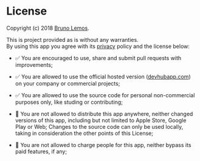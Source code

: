 # License

Copyright (c) 2018 [Bruno Lemos](https://twitter.com/brunolemos).

This is project provided as is without any warranties.<br/>
By using this app you agree with its [privacy](PRIVACY.md) policy and the license below:

- :white_check_mark: You are encouraged to use, share and submit pull requests with improvements;

- :white_check_mark: You are allowed to use the official hosted version ([devhubapp.com](https://devhubapp.com/)) on your company or commercial projects;

- :white_check_mark: You are allowed to use the source code for personal non-commercial purposes only, like studing or contributing;

- :no_entry_sign: You are not allowed to distribute this app anywhere, neither changed versions of this app, including but not limited to Apple Store, Google Play or Web; Changes to the source code can only be used locally, taking in consideration the other points of this License;

- :no_entry_sign: You are not allowed to charge people for this app, neither bypass its paid features, if any;
